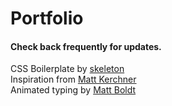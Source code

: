 # Portfolio

#### Check back frequently for updates.


CSS Boilerplate by [skeleton](http://getskeleton.com/)  
Inspiration from [Matt Kerchner](https://amykotas.github.io)  
Animated typing by [Matt Boldt](https://github.com/mattboldt/typed.js/)
